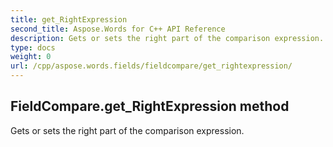 ```yaml
---
title: get_RightExpression
second_title: Aspose.Words for C++ API Reference
description: Gets or sets the right part of the comparison expression. 
type: docs
weight: 0
url: /cpp/aspose.words.fields/fieldcompare/get_rightexpression/
---
```

## FieldCompare.get_RightExpression method


Gets or sets the right part of the comparison expression. 

